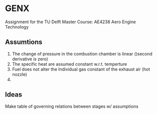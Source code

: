 # GENX
Assignment for the TU Delft Master Course: AE4238 Aero Engine Technology

## Assumtions
1. The change of pressure in the combustion chamber is linear ()second derivative is zero)
2. The specific heat are assumed constant w.r.t. temperture
3. Fuel does not alter the Individual gas constant of the exhaust air (hot nozzle)
4. 

## Ideas
Make table of governing relations between stages w/ assumptions